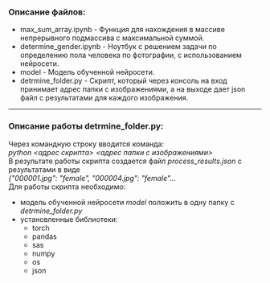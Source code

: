 ### Описание файлов:
- max_sum_array.ipynb - Функция для нахождения в массиве непрерывного подмассива с максимальной суммой.
- determine_gender.ipynb - Ноутбук с решением задачи по определению пола человека по фотографии, с использованием нейросети.
- model - Модель обученной нейросети. 
- detrmine_folder.py - Скрипт, который через консоль на вход принимает адрес папки с изображениями, а на выходе дает json файл с результатами для каждого изображения.
-------------------------
### Описание работы detrmine_folder.py:  
Через командную строку вводится команда:  
*python <адрес скрипта> <адрес папки с изображениями>*  
В результате работы скрипта создается файл *process_results.json* с результатами в виде  
*{"000001.jpg": "female", "000004.jpg": "female"...*  
Для работы скрипта необходимо:  
- модель обученной нейросети *model* положить в одну папку с *detrmine_folder.py*
- установленные библиотеки:
    - torch
    - pandas
    - sas
    - numpy
    - os
    - json
